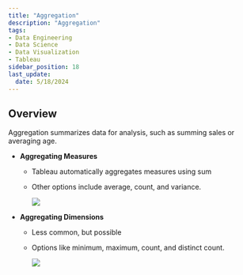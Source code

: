 ```yaml
---
title: "Aggregation"
description: "Aggregation"
tags: 
- Data Engineering
- Data Science
- Data Visualization
- Tableau
sidebar_position: 18
last_update:
  date: 5/18/2024
---
```



## Overview 

Aggregation summarizes data for analysis, such as summing sales or averaging age.  

- **Aggregating Measures** 
  
  - Tableau automatically aggregates measures using sum
  - Other options include average, count, and variance.  

    <div class="img-center"> 

    ![](/img/docs/Screenshot-2025-03-09-031702.png)

    </div>

- **Aggregating Dimensions** 

  - Less common, but possible 
  - Options like minimum, maximum, count, and distinct count.  

    <div class="img-center"> 

    ![](/img/docs/Screenshot-2025-03-09-031754.png)

    </div>
